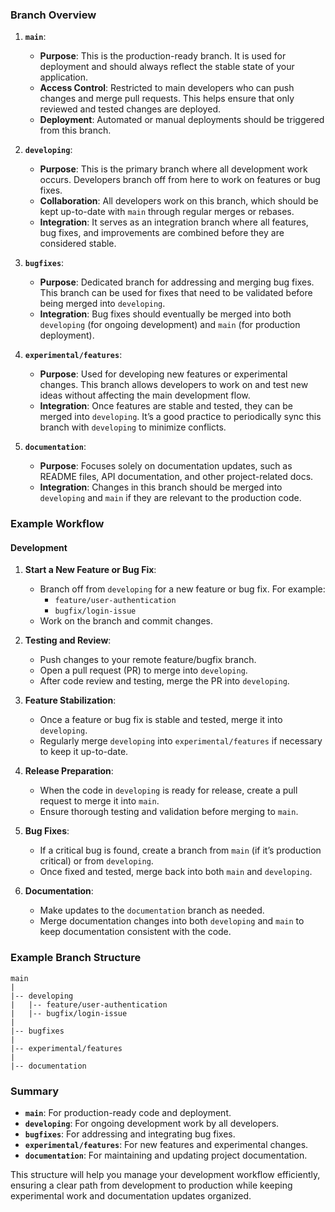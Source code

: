 
### Branch Overview

1. **`main`**:
   - **Purpose**: This is the production-ready branch. It is used for deployment and should always reflect the stable state of your application.
   - **Access Control**: Restricted to main developers who can push changes and merge pull requests. This helps ensure that only reviewed and tested changes are deployed.
   - **Deployment**: Automated or manual deployments should be triggered from this branch.

2. **`developing`**:
   - **Purpose**: This is the primary branch where all development work occurs. Developers branch off from here to work on features or bug fixes.
   - **Collaboration**: All developers work on this branch, which should be kept up-to-date with `main` through regular merges or rebases.
   - **Integration**: It serves as an integration branch where all features, bug fixes, and improvements are combined before they are considered stable.

3. **`bugfixes`**:
   - **Purpose**: Dedicated branch for addressing and merging bug fixes. This branch can be used for fixes that need to be validated before being merged into `developing`.
   - **Integration**: Bug fixes should eventually be merged into both `developing` (for ongoing development) and `main` (for production deployment).

4. **`experimental/features`**:
   - **Purpose**: Used for developing new features or experimental changes. This branch allows developers to work on and test new ideas without affecting the main development flow.
   - **Integration**: Once features are stable and tested, they can be merged into `developing`. It’s a good practice to periodically sync this branch with `developing` to minimize conflicts.

5. **`documentation`**:
   - **Purpose**: Focuses solely on documentation updates, such as README files, API documentation, and other project-related docs.
   - **Integration**: Changes in this branch should be merged into `developing` and `main` if they are relevant to the production code.

### Example Workflow

#### Development
1. **Start a New Feature or Bug Fix**:
   - Branch off from `developing` for a new feature or bug fix. For example:
     - `feature/user-authentication`
     - `bugfix/login-issue`
   - Work on the branch and commit changes.

2. **Testing and Review**:
   - Push changes to your remote feature/bugfix branch.
   - Open a pull request (PR) to merge into `developing`.
   - After code review and testing, merge the PR into `developing`.

3. **Feature Stabilization**:
   - Once a feature or bug fix is stable and tested, merge it into `developing`.
   - Regularly merge `developing` into `experimental/features` if necessary to keep it up-to-date.

4. **Release Preparation**:
   - When the code in `developing` is ready for release, create a pull request to merge it into `main`.
   - Ensure thorough testing and validation before merging to `main`.

5. **Bug Fixes**:
   - If a critical bug is found, create a branch from `main` (if it’s production critical) or from `developing`.
   - Once fixed and tested, merge back into both `main` and `developing`.

6. **Documentation**:
   - Make updates to the `documentation` branch as needed.
   - Merge documentation changes into both `developing` and `main` to keep documentation consistent with the code.

### Example Branch Structure

```
main
|
|-- developing
|   |-- feature/user-authentication
|   |-- bugfix/login-issue
|
|-- bugfixes
|
|-- experimental/features
|
|-- documentation
```

### Summary

- **`main`**: For production-ready code and deployment.
- **`developing`**: For ongoing development work by all developers.
- **`bugfixes`**: For addressing and integrating bug fixes.
- **`experimental/features`**: For new features and experimental changes.
- **`documentation`**: For maintaining and updating project documentation.

This structure will help you manage your development workflow efficiently, ensuring a clear path from development to production while keeping experimental work and documentation updates organized.

